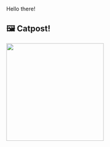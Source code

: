 Hello there!



## 🖼️ Catpost!

<sub>
    <img src="https://cdn2.thecatapi.com/images/7YWnaehtI.jpg" height="256">
</sub>

